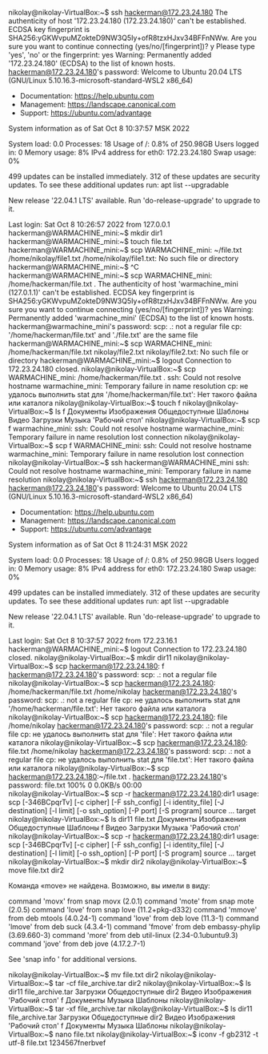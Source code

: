 nikolay@nikolay-VirtualBox:~$ ssh hackerman@172.23.24.180
The authenticity of host '172.23.24.180 (172.23.24.180)' can't be established.
ECDSA key fingerprint is SHA256:yGKWvpuMZokteD9NW3Q5Iy+ofR8tzxHJxv34BFFnNWw.
Are you sure you want to continue connecting (yes/no/[fingerprint])? y
Please type 'yes', 'no' or the fingerprint: yes
Warning: Permanently added '172.23.24.180' (ECDSA) to the list of known hosts.
hackerman@172.23.24.180's password: 
Welcome to Ubuntu 20.04 LTS (GNU/Linux 5.10.16.3-microsoft-standard-WSL2 x86_64)

 * Documentation:  https://help.ubuntu.com
 * Management:     https://landscape.canonical.com
 * Support:        https://ubuntu.com/advantage

  System information as of Sat Oct  8 10:37:57 MSK 2022

  System load:  0.0                Processes:             18
  Usage of /:   0.8% of 250.98GB   Users logged in:       0
  Memory usage: 8%                 IPv4 address for eth0: 172.23.24.180
  Swap usage:   0%


499 updates can be installed immediately.
312 of these updates are security updates.
To see these additional updates run: apt list --upgradable

New release '22.04.1 LTS' available.
Run 'do-release-upgrade' to upgrade to it.


Last login: Sat Oct  8 10:26:57 2022 from 127.0.0.1
hackerman@WARMACHINE_mini:~$ mkdir dir1
hackerman@WARMACHINE_mini:~$ touch file.txt
hackerman@WARMACHINE_mini:~$ scp WARMACHINE_mini: ~/file.txt /home/nikolay/file1.txt
/home/nikolay/file1.txt: No such file or directory
hackerman@WARMACHINE_mini:~$ ^C
hackerman@WARMACHINE_mini:~$ scp WARMACHINE_mini: /home/hackerman/file.txt .
The authenticity of host 'warmachine_mini (127.0.1.1)' can't be established.
ECDSA key fingerprint is SHA256:yGKWvpuMZokteD9NW3Q5Iy+ofR8tzxHJxv34BFFnNWw.
Are you sure you want to continue connecting (yes/no/[fingerprint])? yes
Warning: Permanently added 'warmachine_mini' (ECDSA) to the list of known hosts.
hackerman@warmachine_mini's password: 
scp: .: not a regular file
cp: '/home/hackerman/file.txt' and './file.txt' are the same file
hackerman@WARMACHINE_mini:~$ scp WARMACHINE_mini: /home/hackerman/file.txt nikolay/file2.txt
nikolay/file2.txt: No such file or directory
hackerman@WARMACHINE_mini:~$ logout
Connection to 172.23.24.180 closed.
nikolay@nikolay-VirtualBox:~$ scp WARMACHINE_mini: /home/hackerman/file.txt .
ssh: Could not resolve hostname warmachine_mini: Temporary failure in name resolution
cp: не удалось выполнить stat для '/home/hackerman/file.txt': Нет такого файла или каталога
nikolay@nikolay-VirtualBox:~$ touch f
nikolay@nikolay-VirtualBox:~$ ls
 f       Документы   Изображения   Общедоступные   Шаблоны
 Видео   Загрузки    Музыка       'Рабочий стол'
nikolay@nikolay-VirtualBox:~$ scp f warmachine_mini:
ssh: Could not resolve hostname warmachine_mini: Temporary failure in name resolution
lost connection
nikolay@nikolay-VirtualBox:~$ scp f WARMACHINE_mini:
ssh: Could not resolve hostname warmachine_mini: Temporary failure in name resolution
lost connection
nikolay@nikolay-VirtualBox:~$ ssh hackerman@WARMACHINE_mini
ssh: Could not resolve hostname warmachine_mini: Temporary failure in name resolution
nikolay@nikolay-VirtualBox:~$ ssh hackerman@172.23.24.180
hackerman@172.23.24.180's password: 
Welcome to Ubuntu 20.04 LTS (GNU/Linux 5.10.16.3-microsoft-standard-WSL2 x86_64)

 * Documentation:  https://help.ubuntu.com
 * Management:     https://landscape.canonical.com
 * Support:        https://ubuntu.com/advantage

  System information as of Sat Oct  8 11:24:31 MSK 2022

  System load:  0.0                Processes:             18
  Usage of /:   0.8% of 250.98GB   Users logged in:       0
  Memory usage: 8%                 IPv4 address for eth0: 172.23.24.180
  Swap usage:   0%


499 updates can be installed immediately.
312 of these updates are security updates.
To see these additional updates run: apt list --upgradable

New release '22.04.1 LTS' available.
Run 'do-release-upgrade' to upgrade to it.


Last login: Sat Oct  8 10:37:57 2022 from 172.23.16.1
hackerman@WARMACHINE_mini:~$ logout
Connection to 172.23.24.180 closed.
nikolay@nikolay-VirtualBox:~$ mkdir dir11
nikolay@nikolay-VirtualBox:~$ scp hackerman@172.23.24.180: f
hackerman@172.23.24.180's password: 
scp: .: not a regular file
nikolay@nikolay-VirtualBox:~$ scp hackerman@172.23.24.180: /home/hackerman/file.txt /home/nikolay
hackerman@172.23.24.180's password: 
scp: .: not a regular file
cp: не удалось выполнить stat для '/home/hackerman/file.txt': Нет такого файла или каталога
nikolay@nikolay-VirtualBox:~$ scp hackerman@172.23.24.180: file  /home/nikolay
hackerman@172.23.24.180's password: 
scp: .: not a regular file
cp: не удалось выполнить stat для 'file': Нет такого файла или каталога
nikolay@nikolay-VirtualBox:~$ scp hackerman@172.23.24.180: file.txt  /home/nikolay
hackerman@172.23.24.180's password: 
scp: .: not a regular file
cp: не удалось выполнить stat для 'file.txt': Нет такого файла или каталога
nikolay@nikolay-VirtualBox:~$ scp hackerman@172.23.24.180:~/file.txt .
hackerman@172.23.24.180's password: 
file.txt                                     100%    0     0.0KB/s   00:00    
nikolay@nikolay-VirtualBox:~$ scp -r hackerman@172.23.24.180:dir1
usage: scp [-346BCpqrTv] [-c cipher] [-F ssh_config] [-i identity_file]
            [-J destination] [-l limit] [-o ssh_option] [-P port]
            [-S program] source ... target
nikolay@nikolay-VirtualBox:~$ ls
 dir11   file.txt   Документы   Изображения   Общедоступные   Шаблоны
 f       Видео      Загрузки    Музыка       'Рабочий стол'
nikolay@nikolay-VirtualBox:~$ scp -r hackerman@172.23.24.180:dir1
usage: scp [-346BCpqrTv] [-c cipher] [-F ssh_config] [-i identity_file]
            [-J destination] [-l limit] [-o ssh_option] [-P port]
            [-S program] source ... target
nikolay@nikolay-VirtualBox:~$ mkdir dir2
nikolay@nikolay-VirtualBox:~$ move file.txt dir2

Команда «move» не найдена. Возможно, вы имели в виду:

  command 'movx' from snap movx (2.0.1)
  command 'mote' from snap mote (2.0.5)
  command 'love' from snap love (11.2+pkg-d332)
  command 'mmove' from deb mtools (4.0.24-1)
  command 'love' from deb love (11.3-1)
  command 'lmove' from deb suck (4.3.4-1)
  command 'fmove' from deb embassy-phylip (3.69.660-3)
  command 'more' from deb util-linux (2.34-0.1ubuntu9.3)
  command 'jove' from deb jove (4.17.2.7-1)

See 'snap info <snapname>' for additional versions.

nikolay@nikolay-VirtualBox:~$ mv file.txt dir2
nikolay@nikolay-VirtualBox:~$ tar -cf file_archive.tar dir2
nikolay@nikolay-VirtualBox:~$ ls
 dir11   file_archive.tar   Загрузки      Общедоступные
 dir2    Видео              Изображения  'Рабочий стол'
 f       Документы          Музыка        Шаблоны
nikolay@nikolay-VirtualBox:~$ tar -xf file_archive.tar
nikolay@nikolay-VirtualBox:~$ ls
 dir11   file_archive.tar   Загрузки      Общедоступные
 dir2    Видео              Изображения  'Рабочий стол'
 f       Документы          Музыка        Шаблоны
nikolay@nikolay-VirtualBox:~$ nano file.txt
nikolay@nikolay-VirtualBox:~$ iconv -f gb2312 -t utf-8 file.txt
1234567fnerbvef
